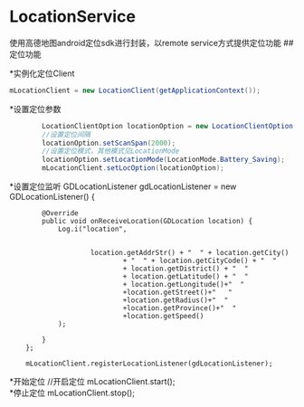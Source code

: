# LocationService
使用高德地图android定位sdk进行封装，以remote service方式提供定位功能
##定位功能

*实例化定位Client
``` java
mLocationClient = new LocationClient(getApplicationContext());
``` 

*设置定位参数
``` java
	    LocationClientOption locationOption = new LocationClientOption();
		//设置定位间隔
		locationOption.setScanSpan(2000);
		//设置定位模式，其他模式见LocationMode
		locationOption.setLocationMode(LocationMode.Battery_Saving);	
		mLocationClient.setLocOption(locationOption);
``` 

*设置定位监听
	GDLocationListener gdLocationListener = new GDLocationListener() {

			@Override
			public void onReceiveLocation(GDLocation location) {
				Log.i("location",
						 
						
						location.getAddrStr() + "  " + location.getCity()
								+ "  " + location.getCityCode() + "  "
								+ location.getDistrict() + "  "
								+ location.getLatitude() + "  "
								+ location.getLongitude()+"  "
								+location.getStreet()+"   "
								+location.getRadius()+"  "
								+location.getProvince()+"  "
								+location.getSpeed()
				);

			}
		};

		mLocationClient.registerLocationListener(gdLocationListener);
*开始定位
	//开启定位
	mLocationClient.start();	
*停止定位
mLocationClient.stop();	